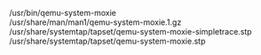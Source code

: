 /usr/bin/qemu-system-moxie  
/usr/share/man/man1/qemu-system-moxie.1.gz  
/usr/share/systemtap/tapset/qemu-system-moxie-simpletrace.stp  
/usr/share/systemtap/tapset/qemu-system-moxie.stp  
